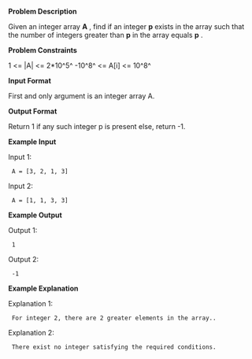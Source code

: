 **Problem Description**

Given an integer array **A** , find if an integer **p** exists in the array such that the number of integers greater than **p** in the array equals **p** .

**Problem Constraints**

1 <= |A| <= 2\*10^5^
-10^8^ <= A[i] <= 10^8^

**Input Format**

First and only argument is an integer array A.

**Output Format**

Return 1 if any such integer p is present else, return -1.

**Example Input**

Input 1:

```
 A = [3, 2, 1, 3]
```

Input 2:

```
 A = [1, 1, 3, 3]
```

**Example Output**

Output 1:

```
 1
```

Output 2:

```
 -1
```

**Example Explanation**

Explanation 1:

```
 For integer 2, there are 2 greater elements in the array..
```

Explanation 2:

```
 There exist no integer satisfying the required conditions.
```
